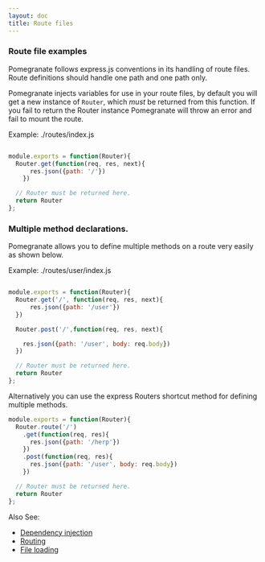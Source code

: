 ```yaml
---
layout: doc
title: Route files
---
```


### Route file examples

Pomegranate follows express.js conventions in its handling of route files. Route definitions should
handle one path and one path only.

Pomegranate injects variables for use in your route files, by default you will get a new instance of
`Router`, which *must* be returned from this function. If you fail to return the Router instance
Pomegranate will throw an error and fail to mount the route.

Example: ./routes/index.js

```javascript

module.exports = function(Router){
  Router.get(function(req, res, next){
      res.json({path: '/'})
    })

  // Router must be returned here.
  return Router
};

```

### Multiple method declarations.

Pomegranate allows you to define multiple methods on a route very easily as shown below.

Example: ./routes/user/index.js

```javascript

module.exports = function(Router){
  Router.get('/', function(req, res, next){
      res.json({path: '/user'})
  })

  Router.post('/',function(req, res, next){

    res.json({path: '/user', body: req.body})
  })

  // Router must be returned here.
  return Router
};

```

Alternatively you can use the express Routers shortcut method for defining multiple methods.

```javascript
module.exports = function(Router){
  Router.route('/')
    .get(function(req, res){
      res.json({path: '/herp'})
    })
    .post(function(req, res){
      res.json({path: '/user', body: req.body})
    })

  // Router must be returned here.
  return Router
};
```

Also See:

* [Dependency injection](/docs/dependency-management)
* [Routing](/docs/routing)
* [File loading](/docs/file-loading)